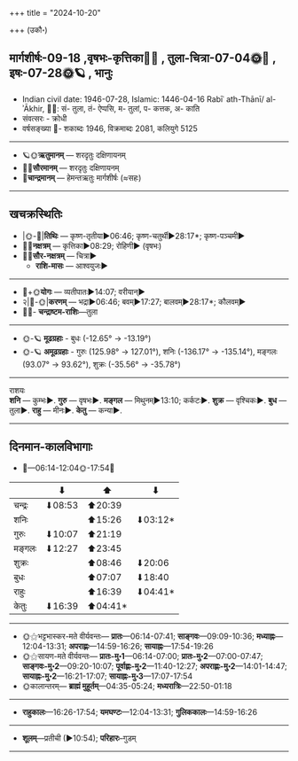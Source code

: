 +++
title = "2024-10-20"

+++
(उकौ॰)
## मार्गशीर्षः-09-18  ,वृषभः-कृत्तिका🌛🌌  ,  तुला-चित्रा-07-04🌞🌌  ,  इषः-07-28🌞🪐  , भानुः
- Indian civil date: 1946-07-28, Islamic: 1446-04-16 Rabīʿ ath-Thānī/ al-ʾĀkhir, 🌌🌞: सं- तुला, तं- ऐप्पसि, म- तुलां, प- कत्तक, अ- काति
- संवत्सरः - क्रोधी
- वर्षसङ्ख्या 🌛- शकाब्दः 1946, विक्रमाब्दः 2081, कलियुगे 5125
___________________
- 🪐🌞**ऋतुमानम्** — शरदृतुः दक्षिणायनम्
- 🌌🌞**सौरमानम्** — शरदृतुः दक्षिणायनम्
- 🌛**चान्द्रमानम्** — हेमन्तऋतुः मार्गशीर्षः (≈सहः)
___________________


## खचक्रस्थितिः
- |🌞-🌛|**तिथिः** — कृष्ण-तृतीया►06:46; कृष्ण-चतुर्थी►28:17*; कृष्ण-पञ्चमी►  
- 🌌🌛**नक्षत्रम्** — कृत्तिका►08:29; रोहिणी► (वृषभः)  
- 🌌🌞**सौर-नक्षत्रम्** — चित्रा►  
  - **राशि-मासः** — आश्वयुजः► 
___________________
- 🌛+🌞**योगः** — व्यतीपातः►14:07; वरीयान्►  
- २|🌛-🌞|**करणम्** — भद्रा►06:46; बवम्►17:27; बालवम्►28:17*; कौलवम्►  
- 🌌🌛- **चन्द्राष्टम-राशिः**—तुला  
___________________
- 🌞-🪐 **मूढग्रहाः** - बुधः (-12.65° → -13.19°)
- 🌞-🪐 **अमूढग्रहाः** - गुरुः (125.98° → 127.01°), शनिः (-136.17° → -135.14°), मङ्गलः (93.07° → 93.62°), शुक्रः (-35.56° → -35.78°)
___________________
राशयः  
**शनि** — कुम्भः►. **गुरु** — वृषभः►. **मङ्गल** — मिथुनम्►13:10; कर्कटः►. **शुक्र** — वृश्चिकः►. **बुध** — तुला►. **राहु** — मीनः►. **केतु** — कन्या►. 
___________________


## दिनमान-कालविभागाः
- 🌅—06:14-12:04🌞-17:54🌇  

|      |⬇     |⬆     |⬇     |
|------|-----|-----|------|
|चन्द्रः|⬇08:53 |⬆20:39 |     |
|शनिः   |     |⬆15:26 |⬇03:12*|
|गुरुः  |⬇10:07 |⬆21:19 |     |
|मङ्गलः |⬇12:27 |⬆23:45 |     |
|शुक्रः |     |⬆08:46 |⬇20:06 |
|बुधः   |     |⬆07:07 |⬇18:40 |
|राहुः  |     |⬆16:39 |⬇04:41*|
|केतुः  |⬇16:39 |⬆04:41*|     |
___________________
- 🌞⚝भट्टभास्कर-मते वीर्यवन्तः— **प्रातः**—06:14-07:41; **साङ्गवः**—09:09-10:36; **मध्याह्नः**—12:04-13:31; **अपराह्णः**—14:59-16:26; **सायाह्नः**—17:54-19:26  
- 🌞⚝सायण-मते वीर्यवन्तः— **प्रातः-मु॰1**—06:14-07:00; **प्रातः-मु॰2**—07:00-07:47; **साङ्गवः-मु॰2**—09:20-10:07; **पूर्वाह्णः-मु॰2**—11:40-12:27; **अपराह्णः-मु॰2**—14:01-14:47; **सायाह्नः-मु॰2**—16:21-17:07; **सायाह्नः-मु॰3**—17:07-17:54  
- 🌞कालान्तरम्— **ब्राह्मं मुहूर्तम्**—04:35-05:24; **मध्यरात्रिः**—22:50-01:18  
___________________
- **राहुकालः**—16:26-17:54; **यमघण्टः**—12:04-13:31; **गुलिककालः**—14:59-16:26  
___________________
- **शूलम्**—प्रतीची (►10:54); **परिहारः**–गुडम्  
___________________
